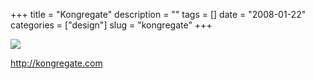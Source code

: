 +++
title = "Kongregate"
description = ""
tags = []
date = "2008-01-22"
categories = ["design"]
slug = "kongregate"
+++


 

  <div id="screens-thumbs" class="clearfix">
    <div class="txt-center" id="design-submission"><a href="http://kongregate.com/"><img id='bluga-thumbnail-1112' class='bluga-thumbnail large' src='//konigi.com/media/bluga/
wt47f2820cf0402_0.jpg'/></a></div>  
  </div>   
<p><a href="http://kongregate.com/">http://kongregate.com</a></p>





